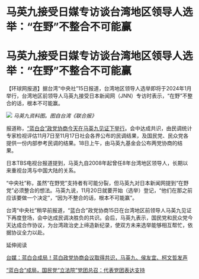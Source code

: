 # 马英九接受日媒专访谈台湾地区领导人选举：“在野”不整合不可能赢

# 马英九接受日媒专访谈台湾地区领导人选举：“在野”不整合不可能赢

【环球网报道】据台湾“中央社”15日报道，台湾地区领导人选举即将于2024年1月举行，台湾地区前领导人马英九接受日本新闻网（JNN）专访时表示，“在野”不整合的话，根本不可能赢。

![](https://inews.gtimg.com/om_bt/O8_uKxCicnVV2SvAbwcqKL0fnFQ6o0iz5oTqyDCCMFY6YAA/1000)
_马英九资料图。图自台湾《联合报》_

报道称，[“蓝白合”政党协商今天在马英九见证下举行](https://news.qq.com/rain/a/20231115A046F700)。会中达成共识，由民调统计专家检视评估11月7日至11月17日社会各界公布的民调结果，及国民党、民众党各提供一份内部参考民调的结果。18日上午，由马英九基金会公布两党协商的结果。

日本TBS电视台报道提到，马英九自2008年起曾任8年台湾地区领导人，长期以来重视台湾与中国大陆的关系。

“中央社”称，虽然“在野党”支持者有可能分裂，但马英九对日本新闻网提到“在野党”必须整合的想法。马英九说，11月20日就要开始（选举）登记，“他们在那之前应该要做一个决定”，“因为不整合的话，根本不可能赢”。

台湾“中央社”稍早前报道，“蓝白合”政党协商15日在台湾地区前领导人马英九见证下再度登场，会中达成民调决胜负的共识。会后，马英九表示，国民党和民众党今天达成合作协议，为台湾政治史上缔造新纪录，使双方未来选举能够相互帮忙，依据协议全力以赴。

延伸阅读

[台媒：蓝白合成局！蓝白政党协商会议取得共识，马英九、侯友宜、柯文哲发声
](https://news.qq.com/rain/a/20231115A049NX00)

[“蓝白合”成局，国民党“立法院”党团总召：代表党团表达支持 ](https://news.qq.com/rain/a/20231115A050AR00)


